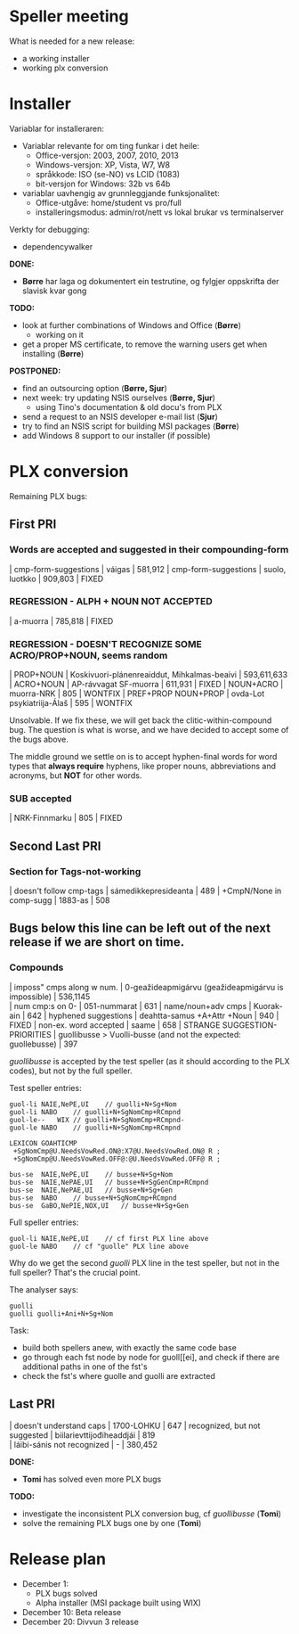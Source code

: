 # Speller meeting

What is needed for a new release:
* a working installer
* working plx conversion

# Installer

Variablar for installeraren:

* Variablar relevante for om ting funkar i det heile:
    - Office-versjon: 2003, 2007, 2010, 2013
    - Windows-versjon: XP, Vista, W7, W8
    - språkkode: ISO (se-NO) vs LCID (1083)
    - bit-versjon for Windows: 32b vs 64b
* variablar uavhengig av grunnleggjande funksjonalitet:
    - Office-utgåve: home/student vs pro/full
    - installeringsmodus: admin/rot/nett vs lokal brukar vs terminalserver

Verkty for debugging:
* dependencywalker

**DONE:**
* **Børre** har laga og dokumentert ein testrutine, og fylgjer oppskrifta der slavisk kvar gong

**TODO:**
* look at further combinations of Windows and Office (**Børre**)
    - working on it
* get a proper MS certificate, to remove the warning users get when installing (**Børre**)

**POSTPONED:**
* find an outsourcing option (**Børre, Sjur**)
* next week: try updating NSIS ourselves (**Børre, Sjur**)
    - using Tino's documentation & old docu's from PLX
* send a request to an NSIS developer e-mail list (**Sjur**)
* try to find an NSIS script for building MSI packages (**Børre**)
* add Windows 8 support to our installer (if possible)

# PLX conversion

Remaining PLX bugs:

## First PRI

### Words are accepted and suggested in their compounding-form
|  cmp-form-suggestions	  |	váigas                          | 581,912
|  cmp-form-suggestions	  |	suolo, luotkko                  | 909,803  				| FIXED

### REGRESSION - ALPH + NOUN NOT ACCEPTED
| a-muorra | 785,818							| FIXED

### REGRESSION - DOESN'T RECOGNIZE SOME ACRO/PROP+NOUN, seems random
|  PROP+NOUN	| Koskivuori-plánenreaiddut, Mihkalmas-beaivi | 593,611,633
|  ACRO+NOUN | AP-rávvagat SF-muorra                       | 611,931     | FIXED
|  NOUN+ACRO | muorra-NRK                                  | 805         | WONTFIX
|  PREF+PROP NOUN+PROP | ovda-Lot  psykiatriija-Álaš       | 595         | WONTFIX

Unsolvable. If we fix these, we will get back the clitic-within-compound bug. The question is what is worse, and we have decided to accept some of the bugs above.

The middle ground we settle on is to accept hyphen-final words for word types that **always require** hyphens, like proper nouns, abbreviations and acronyms, but **NOT** for other words.

### SUB accepted
|  NRK-Finnmarku  | 805			|  FIXED

## Second Last PRI

### Section for Tags-not-working
|  doesn't follow cmp-tags | sámedikkepresideanta | 489
|  +CmpN/None in comp-sugg | 1883-as              | 508

Bugs below this line can be left out of the next release if we are short on time.
----

### Compounds
|  imposs" cmps along w num.     | 0-geažideapmigárvu (geažideapmigárvu is impossible)            | 536,1145  
|  num cmp:s on 0-               | 051-nummarat                                                   | 631
|  name/noun+adv cmps	        | Kuorak-ain                                                     | 642
|  hyphened suggestions	        | deahtta-samus +A+Attr +Noun                                    | 940      | FIXED
|  non-ex. word accepted         | saame                                                          | 658
|  STRANGE SUGGESTION-PRIORITIES | guollibusse > Vuolli-busse (and not the expected: guollebusse) | 397

*guollibusse* is accepted by the test speller (as it should according to the PLX codes), but not by the full speller.

Test speller entries:
```
guol-li	NAIE,NePE,UI	// guolli+N+Sg+Nom
guol-li	NABO	// guolli+N+SgNomCmp+RCmpnd
guol-le--	WIX	// guolli+N+SgNomCmp+RCmpnd-
guol-le	NABO	// guolli+N+SgNomCmp+RCmpnd

LEXICON GOAHTICMP
 +SgNomCmp@U.NeedsVowRed.ON@:X7@U.NeedsVowRed.ON@ R ;
 +SgNomCmp@U.NeedsVowRed.OFF@:@U.NeedsVowRed.OFF@ R ;

bus-se	NAIE,NePE,UI	// busse+N+Sg+Nom
bus-se	NAIE,NePAE,UI	// busse+N+SgGenCmp+RCmpnd
bus-se	NAIE,NePAE,UI	// busse+N+Sg+Gen
bus-se	NABO	// busse+N+SgNomCmp+RCmpnd
bus-se	GaBO,NePIE,NOX,UI	// busse+N+Sg+Gen
```

Full speller entries:
```
guol-li	NAIE,NePE,UI	// cf first PLX line above
guol-le	NABO	// cf "guolle" PLX line above
```

Why do we get the second *guolli* PLX line in the test speller, but not in the full speller? That's the crucial point.

The analyser says:

```
guolli
guolli guolli+Ani+N+Sg+Nom
```

Task:
* build both spellers anew, with exactly the same code base
* go through each fst node by node for guoll[[ei], and check if there are additional paths in one of the fst's
* check the fst's where guolle and guolli are extracted

## Last PRI
|  doesn't understand caps   | 1700-LOHKU                    | 647
|  recognized, but not suggested  | biilarievttijođiheaddjái | 819		
|  láibi-sánis not recognized | -                            | 380,452 

**DONE:**
* **Tomi** has solved even more PLX bugs

**TODO:**
* investigate the inconsistent PLX conversion bug, cf *guollibusse* (**Tomi**)
* solve the remaining PLX bugs one by one (**Tomi**)

# Release plan

* December 1:
    - PLX bugs solved
    - Alpha installer (MSI package built using WIX)
* December 10: Beta release
* December 20: Divvun 3 release
